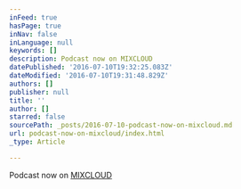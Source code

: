 ```yaml
---
inFeed: true
hasPage: true
inNav: false
inLanguage: null
keywords: []
description: Podcast now on MIXCLOUD
datePublished: '2016-07-10T19:32:25.083Z'
dateModified: '2016-07-10T19:31:48.829Z'
authors: []
publisher: null
title: ''
author: []
starred: false
sourcePath: _posts/2016-07-10-podcast-now-on-mixcloud.md
url: podcast-now-on-mixcloud/index.html
_type: Article

---
```

Podcast now on [MIXCLOUD][0]

[0]: https://www.mixcloud.com/ATreeWithRootsMusic/